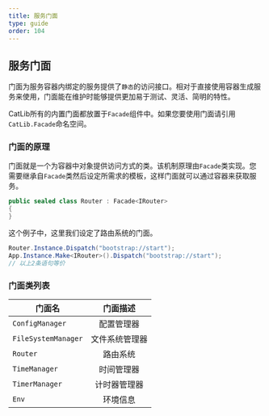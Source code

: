 ```yaml
---
title: 服务门面
type: guide
order: 104
---
```


## 服务门面

门面为服务容器内绑定的服务提供了`静态`的访问接口。相对于直接使用容器生成服务来使用，门面能在维护时能够提供更加易于测试、灵活、简明的特性。

CatLib所有的内置门面都放置于`Facade`组件中。如果您要使用门面请引用`CatLib.Facade`命名空间。

### 门面的原理

门面就是一个为容器中对象提供访问方式的类。该机制原理由`Facade`类实现。您需要继承自`Facade`类然后设定所需求的模板，这样门面就可以通过容器来获取服务。

``` csharp
public sealed class Router : Facade<IRouter>
{
}
```

这个例子中，这里我们设定了路由系统的门面。

``` csharp
Router.Instance.Dispatch("bootstrap://start");
App.Instance.Make<IRouter>().Dispatch("bootstrap://start");
// 以上2条语句等价
```

### 门面类列表

| 门面名                | 门面描述      |
| -------------------- |:------------:|
| `ConfigManager`      | 配置管理器     |
| `FileSystemManager`  | 文件系统管理器 |
| `Router`             | 路由系统      |
| `TimeManager`        | 时间管理器     |
| `TimerManager`       | 计时器管理器   |
| `Env`                | 环境信息      |